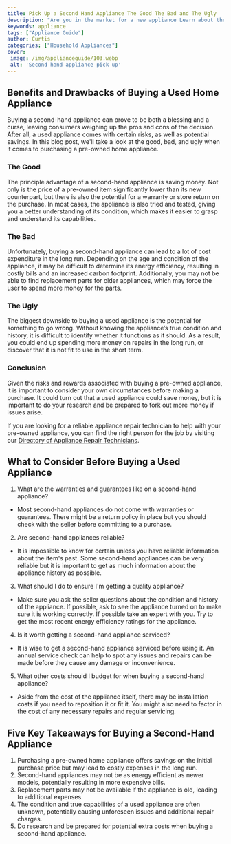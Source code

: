 ```yaml
---
title: Pick Up a Second Hand Appliance The Good The Bad and The Ugly
description: "Are you in the market for a new appliance Learn about the pros and cons of purchasing a pre-owned item with this in-depth guide including tips to make sure the appliance you choose is right for you"
keywords: appliance
tags: ["Appliance Guide"]
author: Curtis
categories: ["Household Appliances"]
cover: 
 image: /img/applianceguide/103.webp
 alt: 'Second hand appliance pick up'
---
```

## Benefits and Drawbacks of Buying a Used Home Appliance

Buying a second-hand appliance can prove to be both a blessing and a curse, leaving consumers weighing up the pros and cons of the decision. After all, a used appliance comes with certain risks, as well as potential savings. In this blog post, we'll take a look at the good, bad, and ugly when it comes to purchasing a pre-owned home appliance.

### The Good

The principle advantage of a second-hand appliance is saving money. Not only is the price of a pre-owned item significantly lower than its new counterpart, but there is also the potential for a warranty or store return on the purchase. In most cases, the appliance is also tried and tested, giving you a better understanding of its condition, which makes it easier to grasp and understand its capabilities.

### The Bad

Unfortunately, buying a second-hand appliance can lead to a lot of cost expenditure in the long run. Depending on the age and condition of the appliance, it may be difficult to determine its energy efficiency, resulting in costly bills and an increased carbon footprint. Additionally, you may not be able to find replacement parts for older appliances, which may force the user to spend more money for the parts.

### The Ugly

The biggest downside to buying a used appliance is the potential for something to go wrong. Without knowing the appliance’s true condition and history, it is difficult to identify whether it functions as it should. As a result, you could end up spending more money on repairs in the long run, or discover that it is not fit to use in the short term.

### Conclusion

Given the risks and rewards associated with buying a pre-owned appliance, it is important to consider your own circumstances before making a purchase. It could turn out that a used appliance could save money, but it is important to do your research and be prepared to fork out more money if issues arise. 

If you are looking for a reliable appliance repair technician to help with your pre-owned appliance, you can find the right person for the job by visiting our [Directory of Appliance Repair Technicians](./pages/appliance-repair-technicians).

## What to Consider Before Buying a Used Appliance

1. What are the warranties and guarantees like on a second-hand appliance? 
 - Most second-hand appliances do not come with warranties or guarantees. There might be a return policy in place but you should check with the seller before committing to a purchase.

2. Are second-hand appliances reliable? 
 - It is impossible to know for certain unless you have reliable information about the item's past. Some second-hand appliances can be very reliable but it is important to get as much information about the appliance history as possible.

3. What should I do to ensure I'm getting a quality appliance? 
 - Make sure you ask the seller questions about the condition and history of the appliance. If possible, ask to see the appliance turned on to make sure it is working correctly. If possible take an expert with you. Try to get the most recent energy efficiency ratings for the appliance.

4. Is it worth getting a second-hand appliance serviced? 
 - It is wise to get a second-hand appliance serviced before using it. An annual service check can help to spot any issues and repairs can be made before they cause any damage or inconvenience.

5. What other costs should I budget for when buying a second-hand appliance? 
 - Aside from the cost of the appliance itself, there may be installation costs if you need to reposition it or fit it. You might also need to factor in the cost of any necessary repairs and regular servicing.

## Five Key Takeaways for Buying a Second-Hand Appliance 
1. Purchasing a pre-owned home appliance offers savings on the initial purchase price but may lead to costly expenses in the long run.
2. Second-hand appliances may not be as energy efficient as newer models, potentially resulting in more expensive bills.
3. Replacement parts may not be available if the appliance is old, leading to additional expenses.
4. The condition and true capabilities of a used appliance are often unknown, potentially causing unforeseen issues and additional repair charges.
5. Do research and be prepared for potential extra costs when buying a second-hand appliance.
